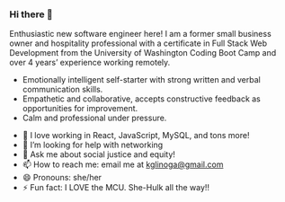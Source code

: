 ### Hi there 👋

Enthusiastic new software engineer here! I am a former small business owner and hospitality professional with a certificate in Full Stack Web Development from the University of Washington Coding Boot Camp and over 4 years’ experience working remotely.  
* Emotionally intelligent self-starter with strong written and verbal communication skills.  
* Empathetic and collaborative, accepts constructive feedback as opportunities for improvement.  
* Calm and professional under pressure.  

- 🌱 I love working in React, JavaScript, MySQL, and tons more!
- 🤔 I’m looking for help with networking
- 💬 Ask me about social justice and equity!
- 📫 How to reach me: email me at kglinoga@gmail.com
- 😄 Pronouns: she/her
- ⚡ Fun fact: I LOVE the MCU.  She-Hulk all the way!!

<!--
**KGlinoga/kglinoga** is a ✨ _special_ ✨ repository because its `README.md` (this file) appears on your GitHub profile.

Here are some ideas to get you started:

- 🔭 I’m currently working on ...
- 🌱 I’m currently learning ...
- 👯 I’m looking to collaborate on ...
- 🤔 I’m looking for help with ...
- 💬 Ask me about ...
- 📫 How to reach me: ...
- 😄 Pronouns: ...
- ⚡ Fun fact: ...
-->
